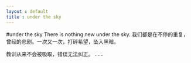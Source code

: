 ```yaml
---
layout : default
title : under the sky
---
```

#under the sky
There is nothing new under the sky. 
我们都是在不停的重复，曾经的悲剧。一次又一次，打碎希望，坠入黑暗。

教训从来不会被吸取，错误无法纠正。
......
